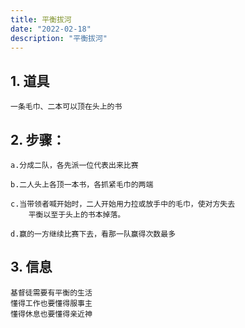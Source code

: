 ```yaml
---
title: 平衡拔河
date: "2022-02-18"
description: "平衡拔河"
---
```

## 1. 道具
    一条毛巾、二本可以顶在头上的书

## 2. 步骤：
    a.分成二队，各先派一位代表出来比赛

 	b.二人头上各顶一本书，各抓紧毛巾的两端

 	c.当带领者喊开始时，二人开始用力拉或放手中的毛巾，使对方失去
		平衡以至于头上的书本掉落。

	d.赢的一方继续比赛下去，看那一队赢得次数最多 
## 3. 信息
    基督徒需要有平衡的生活
	懂得工作也要懂得服事主
	懂得休息也要懂得亲近神
